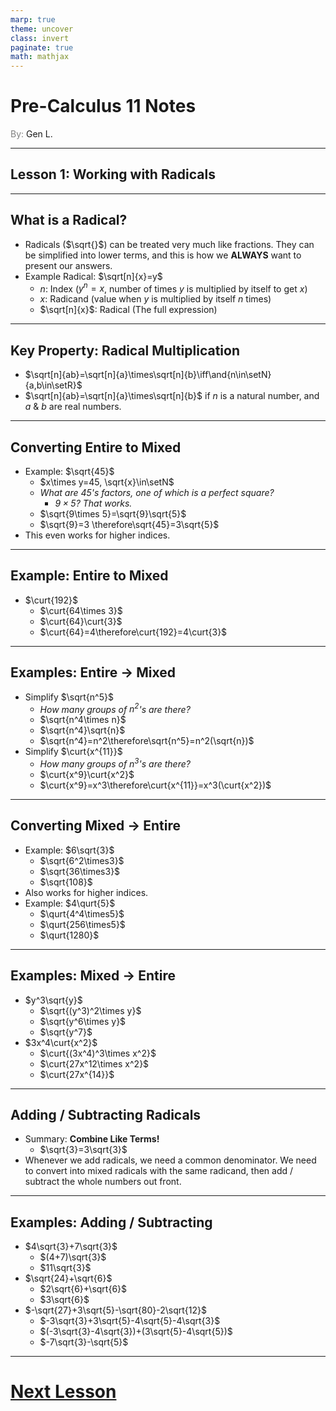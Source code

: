 ```yaml
---
marp: true
theme: uncover
class: invert
paginate: true
math: mathjax
---
```


$\newcommand{\and}[2]{#1 \land #2}$
$\newcommand{\setN}{\mathbb{N}}$
$\renewcommand{\nrt}[2][]{\sqrt[#1]{#2}}$

# <!--fit--> Pre-Calculus 11 Notes
<span style="color:grey">By:</span> Gen L.

<!--_footer: In partnership with Hyperion University, 2023-->

$\newcommand{\setR}{\mathbb{R}}$
$\newcommand{\curt}[1]{\sqrt[3]{#1}}$
$\newcommand{\qurt}[1]{\sqrt[4]{#1}}$

---

## Lesson 1: Working with Radicals

---

## What is a Radical?

* Radicals ($\sqrt{}$) can be treated very much like fractions. They can be simplified into lower terms, and this is how we **ALWAYS** want to present our answers.
* Example Radical: $\sqrt[n]{x}=y$
    * $n$: Index ($y^n=x$, number of times $y$ is multiplied by itself to get $x$)
    * $x$: Radicand (value when $y$ is multiplied by itself $n$ times)
    * $\sqrt[n]{x}$: Radical (The full expression)

---

## Key Property: Radical Multiplication

* $\sqrt[n]{ab}=\sqrt[n]{a}\times\sqrt[n]{b}\iff\and{n\in\setN}{a,b\in\setR}$
* $\sqrt[n]{ab}=\sqrt[n]{a}\times\sqrt[n]{b}$ if $n$ is a natural number, and $a$ & $b$ are real numbers.

---

## Converting Entire to Mixed

* Example: $\sqrt{45}$
    * $x\times y=45, \sqrt{x}\in\setN$
    * *What are 45's factors, one of which is a perfect square?*
        * *$9\times 5$? That works.*
    * $\sqrt{9\times 5}=\sqrt{9}\sqrt{5}$
    * $\sqrt{9}=3 \therefore\sqrt{45}=3\sqrt{5}$ 
* This even works for higher indices.

---

## Example: Entire to Mixed

* $\curt{192}$
    * $\curt{64\times 3}$
    * $\curt{64}\curt{3}$
    * $\curt{64}=4\therefore\curt{192}=4\curt{3}$

---

## Examples: Entire $\rightarrow$ Mixed

* Simplify $\sqrt{n^5}$
    * *How many groups of $n^2$'s are there?*
    * $\sqrt{n^4\times n}$
    * $\sqrt{n^4}\sqrt{n}$
    * $\sqrt{n^4}=n^2\therefore\sqrt{n^5}=n^2(\sqrt{n})$
* Simplify $\curt{x^{11}}$
    * *How many groups of $n^3$'s are there?*
    * $\curt{x^9}\curt{x^2}$
    * $\curt{x^9}=x^3\therefore\curt{x^{11}}=x^3(\curt{x^2})$

---

## Converting Mixed $\rightarrow$ Entire

* Example: $6\sqrt{3}$
    * $\sqrt{6^2\times3}$
    * $\sqrt{36\times3}$
    * $\sqrt{108}$
* Also works for higher indices.
* Example: $4\qurt{5}$
    * $\qurt{4^4\times5}$
    * $\qurt{256\times5}$
    * $\qurt{1280}$

---

## Examples: Mixed $\rightarrow$ Entire

* $y^3\sqrt{y}$
    * $\sqrt{(y^3)^2\times y}$
    * $\sqrt{y^6\times y}$
    * $\sqrt{y^7}$
* $3x^4\curt{x^2}$
    * $\curt{(3x^4)^3\times x^2}$
    * $\curt{27x^12\times x^2}$
    * $\curt{27x^{14}}$

---

## Adding / Subtracting Radicals

* Summary: **Combine Like Terms!**
    * $\sqrt{3}=3\sqrt{3}$
* Whenever we add radicals, we need a common denominator. We need to convert into mixed radicals with the same radicand, then add / subtract the whole numbers out front.

---

## Examples: Adding / Subtracting

* $4\sqrt{3}+7\sqrt{3}$
    * $(4+7)\sqrt{3}$
    * $11\sqrt{3}$
* $\sqrt{24}+\sqrt{6}$
    * $2\sqrt{6}+\sqrt{6}$
    * $3\sqrt{6}$
* $-\sqrt{27}+3\sqrt{5}-\sqrt{80}-2\sqrt{12}$
    * $-3\sqrt{3}+3\sqrt{5}-4\sqrt{5}-4\sqrt{3}$
    * $(-3\sqrt{3}-4\sqrt{3})+(3\sqrt{5}-4\sqrt{5})$
    * $-7\sqrt{3}-\sqrt{5}$

---

# [Next Lesson <i class="fa-solid fa-circle-arrow-right"></i>](Lesson%202%20(Multiplying%20+%20Dividing).html) 

<link rel="stylesheet" href="https://cdnjs.cloudflare.com/ajax/libs/font-awesome/6.3.0/css/all.min.css">